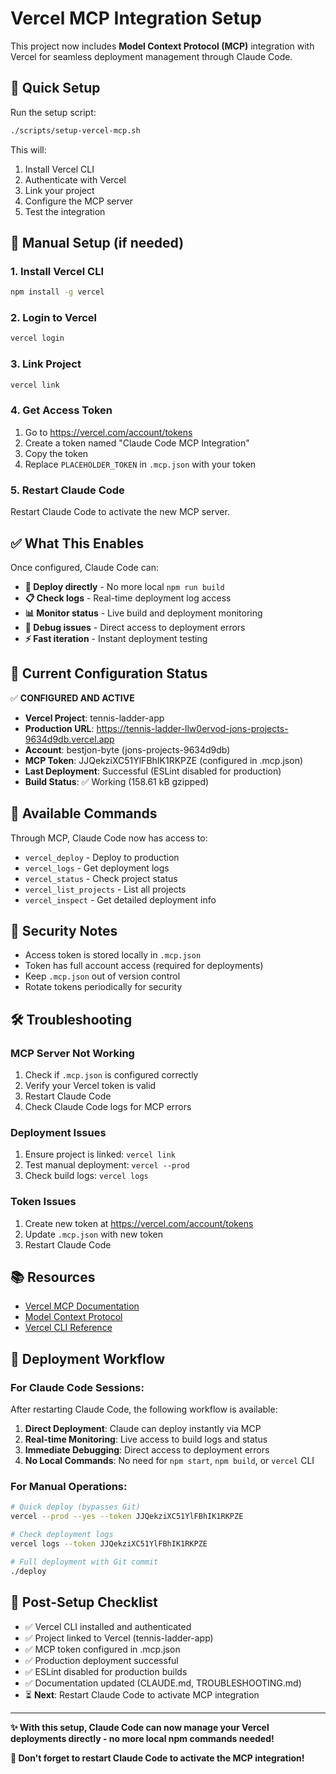 # Vercel MCP Integration Setup

This project now includes **Model Context Protocol (MCP)** integration with Vercel for seamless deployment management through Claude Code.

## 🚀 Quick Setup

Run the setup script:
```bash
./scripts/setup-vercel-mcp.sh
```

This will:
1. Install Vercel CLI
2. Authenticate with Vercel
3. Link your project
4. Configure the MCP server
5. Test the integration

## 🔧 Manual Setup (if needed)

### 1. Install Vercel CLI
```bash
npm install -g vercel
```

### 2. Login to Vercel
```bash
vercel login
```

### 3. Link Project
```bash
vercel link
```

### 4. Get Access Token
1. Go to https://vercel.com/account/tokens
2. Create a token named "Claude Code MCP Integration"
3. Copy the token
4. Replace `PLACEHOLDER_TOKEN` in `.mcp.json` with your token

### 5. Restart Claude Code
Restart Claude Code to activate the new MCP server.

## ✅ What This Enables

Once configured, Claude Code can:

- **🚀 Deploy directly** - No more local `npm run build`
- **📋 Check logs** - Real-time deployment log access
- **📊 Monitor status** - Live build and deployment monitoring
- **🐛 Debug issues** - Direct access to deployment errors
- **⚡ Fast iteration** - Instant deployment testing

## 🎯 Current Configuration Status

✅ **CONFIGURED AND ACTIVE**

- **Vercel Project**: tennis-ladder-app
- **Production URL**: https://tennis-ladder-llw0ervod-jons-projects-9634d9db.vercel.app
- **Account**: bestjon-byte (jons-projects-9634d9db)
- **MCP Token**: JJQekziXC51YlFBhIK1RKPZE (configured in .mcp.json)
- **Last Deployment**: Successful (ESLint disabled for production)
- **Build Status**: ✅ Working (158.61 kB gzipped)

## 🎯 Available Commands

Through MCP, Claude Code now has access to:

- `vercel_deploy` - Deploy to production
- `vercel_logs` - Get deployment logs
- `vercel_status` - Check project status
- `vercel_list_projects` - List all projects
- `vercel_inspect` - Get detailed deployment info

## 🔐 Security Notes

- Access token is stored locally in `.mcp.json`
- Token has full account access (required for deployments)
- Keep `.mcp.json` out of version control
- Rotate tokens periodically for security

## 🛠️ Troubleshooting

### MCP Server Not Working
1. Check if `.mcp.json` is configured correctly
2. Verify your Vercel token is valid
3. Restart Claude Code
4. Check Claude Code logs for MCP errors

### Deployment Issues
1. Ensure project is linked: `vercel link`
2. Test manual deployment: `vercel --prod`
3. Check build logs: `vercel logs`

### Token Issues
1. Create new token at https://vercel.com/account/tokens
2. Update `.mcp.json` with new token
3. Restart Claude Code

## 📚 Resources

- [Vercel MCP Documentation](https://vercel.com/docs/mcp)
- [Model Context Protocol](https://vercel.com/blog/model-context-protocol-mcp-explained)
- [Vercel CLI Reference](https://vercel.com/docs/cli)

## 🚀 Deployment Workflow

### For Claude Code Sessions:
After restarting Claude Code, the following workflow is available:

1. **Direct Deployment**: Claude can deploy instantly via MCP
2. **Real-time Monitoring**: Live access to build logs and status
3. **Immediate Debugging**: Direct access to deployment errors
4. **No Local Commands**: No need for `npm start`, `npm build`, or `vercel` CLI

### For Manual Operations:
```bash
# Quick deploy (bypasses Git)
vercel --prod --yes --token JJQekziXC51YlFBhIK1RKPZE

# Check deployment logs
vercel logs --token JJQekziXC51YlFBhIK1RKPZE

# Full deployment with Git commit
./deploy
```

## 📝 Post-Setup Checklist

- ✅ Vercel CLI installed and authenticated
- ✅ Project linked to Vercel (tennis-ladder-app)
- ✅ MCP token configured in .mcp.json
- ✅ Production deployment successful
- ✅ ESLint disabled for production builds
- ✅ Documentation updated (CLAUDE.md, TROUBLESHOOTING.md)
- ⏳ **Next**: Restart Claude Code to activate MCP integration

---

**✨ With this setup, Claude Code can now manage your Vercel deployments directly - no more local npm commands needed!**

**🔄 Don't forget to restart Claude Code to activate the MCP integration!**